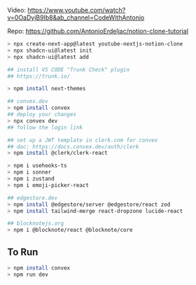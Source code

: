 Video: https://www.youtube.com/watch?v=0OaDyjB9Ib8&ab_channel=CodeWithAntonio

Repo: https://github.com/AntonioErdeljac/notion-clone-tutorial

```bash
> npx create-next-app@latest youtube-nextjs-notion-clone
> npx shadcn-ui@latest init
> npx shadcn-ui@latest add

## install VS CODE "Trunk Check" plugin
## https://trunk.io/

> npm install next-themes

## convex.dev
> npm install convex
## deploy your changes
> npx convex dev
## follow the login link

## set up a JWT template in clerk.com for convex
## doc: https://docs.convex.dev/auth/clerk
> npm install @clerk/clerk-react

> npm i usehooks-ts
> npm i sonner
> npm i zustand
> npm i emoji-picker-react

## edgestore.dev
> npm install @edgestore/server @edgestore/react zod
> npm install tailwind-merge react-dropzone lucide-react

## blocknotejs.org
> npm i @blocknote/react @blocknote/core
```


## To Run

```bash
> npm install convex
> npm run dev
```
